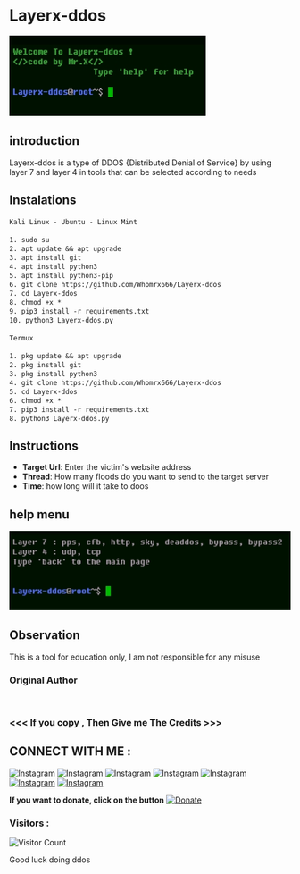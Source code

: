 # Layerx-ddos
![Layerx-ddos preview](Layerx-ddos.jpg)

## introduction
Layerx-ddos is a type of DDOS {Distributed Denial of Service} by using layer 7 and layer 4 in tools that can be selected according to needs

## Instalations
```
Kali Linux - Ubuntu - Linux Mint

1. sudo su
2. apt update && apt upgrade
3. apt install git
4. apt install python3
5. apt install python3-pip
6. git clone https://github.com/Whomrx666/Layerx-ddos
7. cd Layerx-ddos
8. chmod +x *
9. pip3 install -r requirements.txt
10. python3 Layerx-ddos.py

Termux

1. pkg update && apt upgrade
2. pkg install git
3. pkg install python3
4. git clone https://github.com/Whomrx666/Layerx-ddos
5. cd Layerx-ddos
6. chmod +x *
7. pip3 install -r requirements.txt
8. python3 Layerx-ddos.py
```

## Instructions
- **Target Url**: Enter the victim's website address
- **Thread**: How many floods do you want to send to the target server
- **Time**: how long will it take to doos

## help menu

<img src="https://github.com/Whomrx666/Layerx-ddos/blob/main/help.jpg">


## Observation
This is a tool for education only, I am not responsible for any misuse
### Original Author
<a href="https://github.com/Whomrx666"><img src="https://img.shields.io/badge/Original-Author-brightgreen.svg" alt=""/></a>

### <<< If you copy , Then Give me The Credits >>>

## CONNECT WITH ME :

[![Instagram](https://img.shields.io/badge/WEBSITE-VISIT-yellow?style=for-the-badge&logo=blogger)](https://whomrxhackers.blogspot.com/)
[![Instagram](https://img.shields.io/badge/TWITTER-FOLLOW-red?style=for-the-badge&logo=x)](https://twitter.com/whomrx666)
[![Instagram](https://img.shields.io/badge/YOUTUBE-SUBSCRIBE-red?style=for-the-badge&logo=youtube)](https://youtube.com/@whomrx666)
[![Instagram](https://img.shields.io/badge/FACEBOOK-LIKE-red?style=for-the-badge&logo=facebook)](https://facebook.com/https://www.facebook.com/whomrx.666)
[![Instagram](https://img.shields.io/badge/TELEGRAM-CONNECT-red?style=for-the-badge&logo=telegram)](https://t.me/Whomr_X)
[![Instagram](https://img.shields.io/badge/GMAIL-CONTACT-red?style=for-the-badge&logo=gmail)](mailto:whomrx666@gmail.com)
[![Instagram](https://img.shields.io/badge/TIKTOK-FOLLOW-red?style=for-the-badge&logo=tiktok)](https://www.tiktok.com/@whomr.x)

**If you want to donate, click on the button**
<a href="https://saweria.co/whomrx"><img title="Donate" src="https://img.shields.io/badge/Donate-Layerx ddos-yellow?style=for-the-badge&logo=github"></a>

### Visitors :
![Visitor Count](https://profile-counter.glitch.me/Whomrx666/count.svg)

Good luck doing ddos
